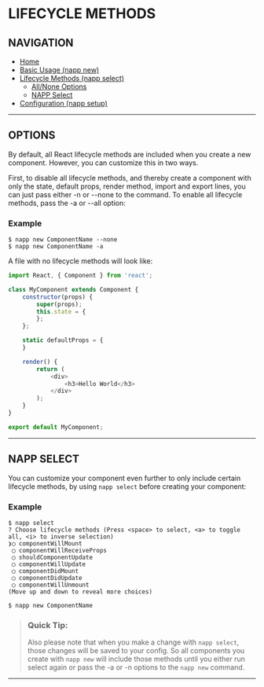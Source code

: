 # LIFECYCLE METHODS

## NAVIGATION

* [Home](../README.md)
* [Basic Usage (napp new)](./BASIC-USAGE.md)
* [Lifecycle Methods (napp select)](#lifecycle-methods)
  * [All/None Options](#options)
  * [NAPP Select](#napp-select)
* [Configuration (napp setup)](./CONFIGURATION.md)

---

## OPTIONS

By default, all React lifecycle methods are included when you create a new component.  However, you can customize this in two ways.

First, to disable all lifecycle methods, and thereby create a component with only the state, default props, render method, import and export lines, you can just pass either -n or --none to the command.  To enable all lifecycle methods, pass the -a or --all option:

### Example

``` shell
$ napp new ComponentName --none
$ napp new ComponentName -a
```

A file with no lifecycle methods will look like:

``` javascript
import React, { Component } from 'react';

class MyComponent extends Component {
    constructor(props) {
        super(props);
        this.state = {
        };
    };

    static defaultProps = {
    }

    render() {
        return (
            <div>
                <h3>Hello World</h3>
            </div>
        );
    }
}

export default MyComponent;
```

---

## NAPP SELECT

You can customize your component even further to only include certain lifecycle methods, by using `napp select` before creating your component:

### Example

```
$ napp select
? Choose lifecycle methods (Press <space> to select, <a> to toggle all, <i> to inverse selection)
❯◯ componentWillMount
 ◯ componentWillReceiveProps
 ◯ shouldComponentUpdate
 ◯ componentWillUpdate
 ◯ componentDidMount
 ◯ componentDidUpdate
 ◯ componentWillUnmount
(Move up and down to reveal more choices)

$ napp new ComponentName
```

>### Quick Tip:
>Also please note that when you make a change with `napp select`, those changes will be saved to your config.  So all components you create with `napp new` will include those methods until you either run select again or pass the -a or -n options to the `napp new` command.

---